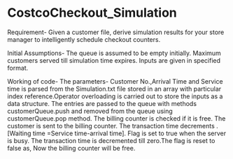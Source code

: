 # CostcoCheckout_Simulation

Requirement-
Given a customer file, derive simulation results for your store manager to intelligently schedule checkout counters.

Initial Assumptions-
The queue is assumed to be empty initially. Maximum customers served till simulation time expires. Inputs are given in specified format.

Working of code-
The parameters- Customer No.,Arrival Time and Service time is parsed from the Simulation.txt file stored in an array with particular index reference.Operator overloading is carried out to store the inputs as a data structure. The entries are passed to the queue with methods customerQueue.push
 and removed from the queue using customerQueue.pop method. The billing counter is checked if it is free. The customer is sent to the billing counter. The transaction time decrements .[Waiting time =Service time-arrival time]. Flag is set to true when the server is busy. The transaction time is decremented till zero.The flag is reset to false as,  Now the billing counter will be free.
